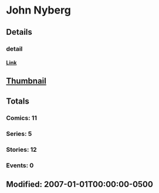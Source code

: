 # John  Nyberg 
## Details
### detail
#### [Link](http://marvel.com/comics/creators/3967/john_nyberg?utm_campaign=apiRef&utm_source=225578a89fc76f3d20fbffda5d17a88d)
## [Thumbnail](http://i.annihil.us/u/prod/marvel/i/mg/b/40/image_not_available.jpg)
## Totals
### Comics: 11
### Series: 5
### Stories: 12
### Events: 0
## Modified: 2007-01-01T00:00:00-0500